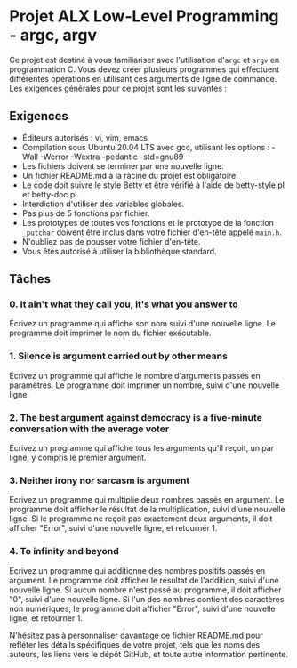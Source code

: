 # Projet ALX Low-Level Programming - argc, argv

Ce projet est destiné à vous familiariser avec l'utilisation d'`argc` et `argv` en programmation C. Vous devez créer plusieurs programmes qui effectuent différentes opérations en utilisant ces arguments de ligne de commande. Les exigences générales pour ce projet sont les suivantes :

## Exigences

- Éditeurs autorisés : vi, vim, emacs
- Compilation sous Ubuntu 20.04 LTS avec gcc, utilisant les options : -Wall -Werror -Wextra -pedantic -std=gnu89
- Les fichiers doivent se terminer par une nouvelle ligne.
- Un fichier README.md à la racine du projet est obligatoire.
- Le code doit suivre le style Betty et être vérifié à l'aide de betty-style.pl et betty-doc.pl.
- Interdiction d'utiliser des variables globales.
- Pas plus de 5 fonctions par fichier.
- Les prototypes de toutes vos fonctions et le prototype de la fonction `_putchar` doivent être inclus dans votre fichier d'en-tête appelé `main.h`.
- N'oubliez pas de pousser votre fichier d'en-tête.
- Vous êtes autorisé à utiliser la bibliothèque standard.

## Tâches

### 0. It ain't what they call you, it's what you answer to
Écrivez un programme qui affiche son nom suivi d'une nouvelle ligne. Le programme doit imprimer le nom du fichier exécutable.

### 1. Silence is argument carried out by other means
Écrivez un programme qui affiche le nombre d'arguments passés en paramètres. Le programme doit imprimer un nombre, suivi d'une nouvelle ligne.

### 2. The best argument against democracy is a five-minute conversation with the average voter
Écrivez un programme qui affiche tous les arguments qu'il reçoit, un par ligne, y compris le premier argument.

### 3. Neither irony nor sarcasm is argument
Écrivez un programme qui multiplie deux nombres passés en argument. Le programme doit afficher le résultat de la multiplication, suivi d'une nouvelle ligne. Si le programme ne reçoit pas exactement deux arguments, il doit afficher "Error", suivi d'une nouvelle ligne, et retourner 1.

### 4. To infinity and beyond
Écrivez un programme qui additionne des nombres positifs passés en argument. Le programme doit afficher le résultat de l'addition, suivi d'une nouvelle ligne. Si aucun nombre n'est passé au programme, il doit afficher "0", suivi d'une nouvelle ligne. Si l'un des nombres contient des caractères non numériques, le programme doit afficher "Error", suivi d'une nouvelle ligne, et retourner 1.

N'hésitez pas à personnaliser davantage ce fichier README.md pour refléter les détails spécifiques de votre projet, tels que les noms des auteurs, les liens vers le dépôt GitHub, et toute autre information pertinente.

